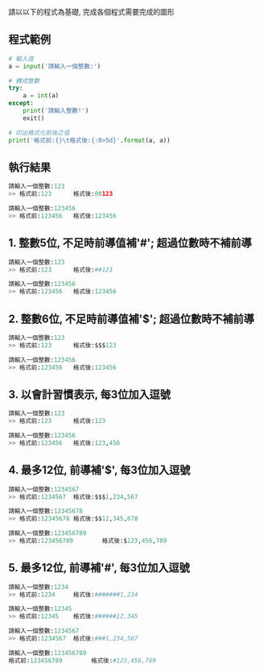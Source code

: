 請以以下的程式為基礎, 完成各個程式需要完成的圖形

## 程式範例

``` python
# 輸入值
a = input('請輸入一個整數:')

# 轉成整數
try:
    a = int(a)
except:
    print('請輸入整數!')
    exit()

# 印出格式化前後之值
print('格式前:{}\t格式後:{:0>5d}'.format(a, a))
```

## 執行結果
``` python
請輸入一個整數:123
>> 格式前:123      格式後:00123

請輸入一個整數:123456
>> 格式前:123456   格式後:123456
```


## 1. 整數5位, 不足時前導值補'#'; 超過位數時不補前導
``` python
請輸入一個整數:123
>> 格式前:123      格式後:##123

請輸入一個整數:123456
>> 格式前:123456   格式後:123456
```


## 2. 整數6位, 不足時前導值補'$'; 超過位數時不補前導
``` python
請輸入一個整數:123
>> 格式前:123      格式後:$$$123

請輸入一個整數:123456
>> 格式前:123456   格式後:123456
```

## 3. 以會計習慣表示, 每3位加入逗號
``` python
請輸入一個整數:123
>> 格式前:123      格式後:123

請輸入一個整數:123456
>> 格式前:123456   格式後:123,456
```


## 4. 最多12位, 前導補'$', 每3位加入逗號
``` python
請輸入一個整數:1234567
>> 格式前:1234567  格式後:$$$1,234,567

請輸入一個整數:12345678
>> 格式前:12345678 格式後:$$12,345,678

請輸入一個整數:123456789
>> 格式前:123456789        格式後:$123,456,789
```


## 5. 最多12位, 前導補'#', 每3位加入逗號
``` python
請輸入一個整數:1234
>> 格式前:1234     格式後:#######1,234

請輸入一個整數:12345
>> 格式前:12345    格式後:######12,345

請輸入一個整數:1234567
>> 格式前:1234567  格式後:###1,234,567

請輸入一個整數:123456789
格式前:123456789        格式後:#123,456,789
```
